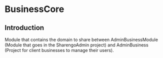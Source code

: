 BusinessCore
=======================

Introduction
------------
Module that contains the domain to share between AdminBusinessModule (Module that goes in the SharengoAdmin project) and AdminBusiness (Project for client businesses to manage their users).
